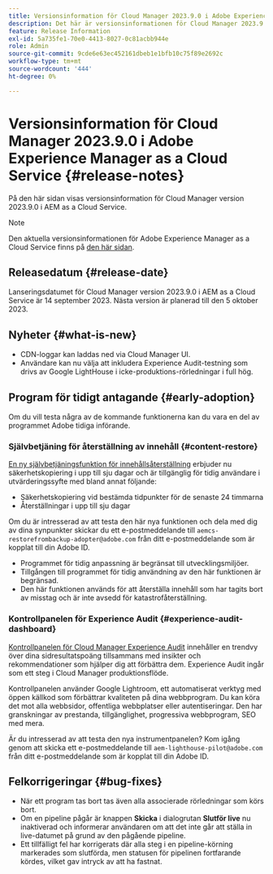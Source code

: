 ```yaml
---
title: Versionsinformation för Cloud Manager 2023.9.0 i Adobe Experience Manager as a Cloud Service
description: Det här är versionsinformationen för Cloud Manager 2023.9.0 i AEM as a Cloud Service.
feature: Release Information
exl-id: 5a735fe1-70e0-4413-8027-0c81acbb944e
role: Admin
source-git-commit: 9cde6e63ec452161dbeb1e1bfb10c75f89e2692c
workflow-type: tm+mt
source-wordcount: '444'
ht-degree: 0%

---
```


# Versionsinformation för Cloud Manager 2023.9.0 i Adobe Experience Manager as a Cloud Service {#release-notes}

På den här sidan visas versionsinformation för Cloud Manager version 2023.9.0 i AEM as a Cloud Service.

>[!NOTE]
>
>Den aktuella versionsinformationen för Adobe Experience Manager as a Cloud Service finns på [den här sidan](/help/release-notes/release-notes-cloud/release-notes-current.md).

## Releasedatum {#release-date}

Lanseringsdatumet för Cloud Manager version 2023.9.0 i AEM as a Cloud Service är 14 september 2023. Nästa version är planerad till den 5 oktober 2023.

## Nyheter {#what-is-new}

* CDN-loggar kan laddas ned via Cloud Manager UI.
* Användare kan nu välja att inkludera Experience Audit-testning som drivs av Google LightHouse i icke-produktions-rörledningar i full hög.

## Program för tidigt antagande {#early-adoption}

Om du vill testa några av de kommande funktionerna kan du vara en del av programmet Adobe tidiga införande.

### Självbetjäning för återställning av innehåll {#content-restore}

[En ny självbetjäningsfunktion för innehållsåterställning](/help/operations/restore.md) erbjuder nu säkerhetskopiering i upp till sju dagar och är tillgänglig för tidig användare i utvärderingssyfte med bland annat följande:

* Säkerhetskopiering vid bestämda tidpunkter för de senaste 24 timmarna
* Återställningar i upp till sju dagar

Om du är intresserad av att testa den här nya funktionen och dela med dig av dina synpunkter skickar du ett e-postmeddelande till `aemcs-restorefrombackup-adopter@adobe.com` från ditt e-postmeddelande som är kopplat till din Adobe ID.

* Programmet för tidig anpassning är begränsat till utvecklingsmiljöer.
* Tillgången till programmet för tidig användning av den här funktionen är begränsad.
* Den här funktionen används för att återställa innehåll som har tagits bort av misstag och är inte avsedd för katastrofåterställning.

### Kontrollpanelen för Experience Audit {#experience-audit-dashboard}

[Kontrollpanelen för Cloud Manager Experience Audit](/help/implementing/cloud-manager/experience-audit-dashboard.md) innehåller en trendvy över dina sidresultatspoäng tillsammans med insikter och rekommendationer som hjälper dig att förbättra dem. Experience Audit ingår som ett steg i Cloud Manager produktionsflöde.

Kontrollpanelen använder Google Lightroom, ett automatiserat verktyg med öppen källkod som förbättrar kvaliteten på dina webbprogram. Du kan köra det mot alla webbsidor, offentliga webbplatser eller autentiseringar. Den har granskningar av prestanda, tillgänglighet, progressiva webbprogram, SEO med mera.

Är du intresserad av att testa den nya instrumentpanelen? Kom igång genom att skicka ett e-postmeddelande till `aem-lighthouse-pilot@adobe.com` från ditt e-postmeddelande som är kopplat till din Adobe ID.

## Felkorrigeringar {#bug-fixes}

* När ett program tas bort tas även alla associerade rörledningar som körs bort.
* Om en pipeline pågår är knappen **Skicka** i dialogrutan **Slutför live** nu inaktiverad och informerar användaren om att det inte går att ställa in live-datumet på grund av den pågående pipeline.
* Ett tillfälligt fel har korrigerats där alla steg i en pipeline-körning markerades som slutförda, men statusen för pipelinen fortfarande kördes, vilket gav intryck av att ha fastnat.
